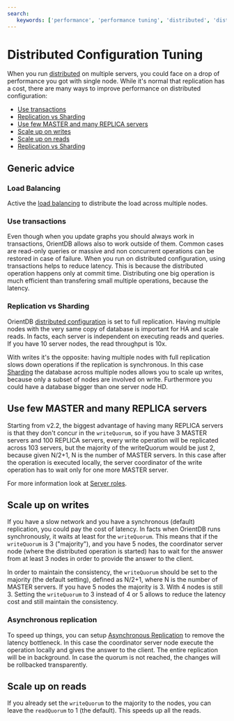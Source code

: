 ```yaml
---
search:
   keywords: ['performance', 'performance tuning', 'distributed', 'distributed deployment', 'distributed configuration']
---
```



# Distributed Configuration Tuning

When you run [distributed](Distributed-Architecture.md) on multiple servers, you could face on a drop of performance you got with single node. While it's normal that replication has a cost, there are many ways to improve performance on distributed configuration:
- [Use transactions](Distributed-Configuration-Tuning.md#use-transactions)
- [Replication vs Sharding](Distributed-Configuration-Tuning.md#replication-vs-sharding)
- [Use few MASTER and many REPLICA servers](Distributed-Configuration-Tuning.md#use-few-master-and-many-replica-servers)
- [Scale up on writes](Distributed-Configuration-Tuning.md#scale-up-on-writes)
- [Scale up on reads](Distributed-Configuration-Tuning.md#scale-up-on-reads)
- [Replication vs Sharding](Distributed-Configuration-Tuning.md#replication-vs-sharding)

## Generic advice

### Load Balancing
Active the [load balancing](Distributed-Configuration.md#load-balancing) to distribute the load across multiple nodes.

### Use transactions
Even though when you update graphs you should always work in transactions, OrientDB allows also to work outside of them. Common cases are read-only queries or massive and non concurrent operations can be restored in case of failure. When you run on distributed configuration, using transactions helps to reduce latency. This is because the distributed operation happens only at commit time. Distributing one big operation is much efficient than transfering small multiple operations, because the latency.

### Replication vs Sharding
OrientDB [distributed configuration](Distributed-Configuration.md) is set to full replication. Having multiple nodes with the very same copy of database is important for HA and scale reads. In facts, each server is independent on executing reads and queries. If you have 10 server nodes, the read throughput is 10x.

With writes it's the opposite: having multiple nodes with full replication slows down operations if the replication is synchronous. In this case [Sharding](Distributed-Sharding.md) the database across multiple nodes allows you to scale up writes, because only a subset of nodes are involved on write. Furthermore you could have a database bigger than one server node HD.

## Use few MASTER and many REPLICA servers

Starting from v2.2, the biggest advantage of having many REPLICA servers is that they don't concur in the `writeQuorum`, so if you have 3 MASTER servers and 100 REPLICA servers, every write operation will be replicated across 103 servers, but the majority of the writeQuorum would be just 2, because given N/2+1, N is the number of MASTER servers. In this case after the operation is executed locally, the server coordinator of the write operation has to wait only for one more MASTER server.

For more information look at [Server roles](Distributed-Architecture.md#server-roles).

## Scale up on writes
If you have a slow network and you have a synchronous (default) replication, you could pay the cost of latency. In facts when OrientDB runs synchronously, it waits at least for the `writeQuorum`. This means that if the `writeQuorum` is 3 ("majority"), and you have 5 nodes, the coordinator server node (where the distributed operation is started) has to wait for the answer from at least 3 nodes in order to provide the answer to the client. 

In order to maintain the consistency, the `writeQuorum` should be set to the majority (the default setting), defined as N/2+1, where N is the number of MASTER servers. If you have 5 nodes the majority is 3. With 4 nodes is still 3. Setting the `writeQuorum` to 3 instead of 4 or 5 allows to reduce the latency cost and still maintain the consistency.

### Asynchronous replication
To speed up things, you can setup [Asynchronous Replication](Distributed-Configuration.html#asynchronous-replication-mode) to remove the latency bottleneck. In this case the coordinator server node execute the operation locally and gives the answer to the client. The entire replication will be in background. In case the quorum is not reached, the changes will be rollbacked transparently.

## Scale up on reads
If you already set the `writeQuorum` to the majority to the nodes, you can leave the `readQuorum` to 1 (the default). This speeds up all the reads.
